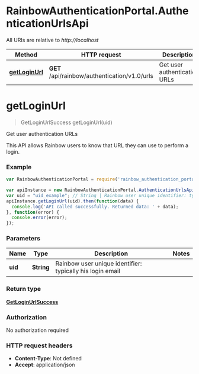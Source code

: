 # RainbowAuthenticationPortal.AuthenticationUrlsApi

All URIs are relative to *http://localhost*

Method | HTTP request | Description
------------- | ------------- | -------------
[**getLoginUrl**](AuthenticationUrlsApi.md#getLoginUrl) | **GET** /api/rainbow/authentication/v1.0/urls | Get user authentication URLs


<a name="getLoginUrl"></a>
# **getLoginUrl**
> GetLoginUrlSuccess getLoginUrl(uid)

Get user authentication URLs

This API allows Rainbow users to know that URL they can use to perform a login.

### Example
```javascript
var RainbowAuthenticationPortal = require('rainbow_authentication_portal');

var apiInstance = new RainbowAuthenticationPortal.AuthenticationUrlsApi();
var uid = "uid_example"; // String | Rainbow user unique identifier: typically his login email
apiInstance.getLoginUrl(uid).then(function(data) {
  console.log('API called successfully. Returned data: ' + data);
}, function(error) {
  console.error(error);
});

```

### Parameters

Name | Type | Description  | Notes
------------- | ------------- | ------------- | -------------
 **uid** | **String**| Rainbow user unique identifier: typically his login email | 

### Return type

[**GetLoginUrlSuccess**](GetLoginUrlSuccess.md)

### Authorization

No authorization required

### HTTP request headers

 - **Content-Type**: Not defined
 - **Accept**: application/json

